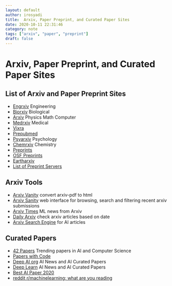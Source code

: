 ```yaml
---
layout: default
author: irosyadi
title:  Arxiv, Paper Preprint, and Curated Paper Sites
date: 2020-10-11 22:31:46
category: note
tags: ["arxiv", "paper", "preprint"]
draft: false
---
```


# Arxiv, Paper Preprint, and Curated Paper Sites

## List of Arxiv and Paper Preprint Sites
- [Engrxiv](https://engrxiv.org/) Engineering
- [Biorxiv](https://www.biorxiv.org/) Biological
- [Arxiv](https://arxiv.org/) Physics Math Computer
- [Medrxiv](https://www.medrxiv.org/) Medical
- [Vixra](https://vixra.org/)
- [Prepubmed](https://www.prepubmed.org/)
- [Psyarxiv](https://psyarxiv.com/) Psychology
- [Chemrxiv](https://chemrxiv.org/) Chemistry
- [Preprints](https://www.preprints.org/)
- [OSF Preprints](https://osf.io/preprints/)
- [Eartharxiv](https://eartharxiv.org/)
- [List of Preprint Servers](https://asapbio.org/preprint-servers)

## Arxiv Tools
- [Arxiv Vanity](https://www.arxiv-vanity.com/) convert arxiv-pdf to html
- [Arxiv Sanity](https://www.arxiv-sanity.com/) web interface for browsing, search and filtering recent arxiv submissions
- [Arxiv Times](https://arxivtimes.herokuapp.com/) ML news from Arxiv
- [Daily Arxiv](https://dailyarxiv.com/) check arxiv articles based on date
- [Arxiv Search Engine](https://arxiv.aiindex.org/search) for AI articles

## Curated Papers
- [42 Papers](https://42papers.com/) Trending papers in AI and Computer Science
- [Papers with Code](https://paperswithcode.com/)
- [Deep AI org](https://deepai.org/) AI News and AI Curated Papers
- [Deep Learn](https://deeplearn.org/) AI News and AI Curated Papers
- [Best AI Paper 2020](https://github.com/louisfb01/Best_AI_paper_2020)
- [reddit r/machinelearning: what are you reading](https://teddit.net/r/MachineLearning/comments/ijjcep/d_machine_learning_wayr_what_are_you_reading_week/)
